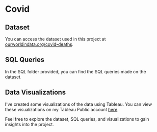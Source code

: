 # Covid

## Dataset

You can access the dataset used in this project at [ourworldindata.org/covid-deaths](https://ourworldindata.org/covid-deaths).

## SQL Queries

In the SQL folder provided, you can find the SQL queries made on the dataset.

## Data Visualizations

I've created some visualizations of the data using Tableau. You can view these visualizations on my Tableau Public account [here](https://public.tableau.com/app/profile/blue.sprite/vizzes).

Feel free to explore the dataset, SQL queries, and visualizations to gain insights into the project.
